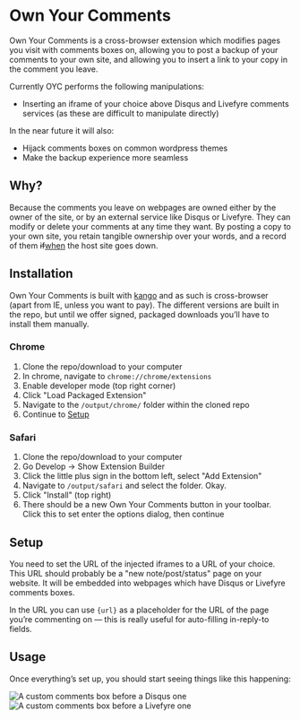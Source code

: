 Own Your Comments
==============

Own Your Comments is a cross-browser extension which modifies pages you visit with comments boxes on, allowing you to post a backup of your comments to your own site, and allowing you to insert a link to your copy in the comment you leave.

Currently OYC performs the following manipulations:

* Inserting an iframe of your choice above Disqus and Livefyre comments services (as these are difficult to manipulate directly)

In the near future it will also:

* Hijack comments boxes on common wordpress themes
* Make the backup experience more seamless

## Why?

Because the comments you leave on webpages are owned either by the owner of the site, or by an external service like Disqus or Livefyre. They can modify or delete your comments at any time they want. By posting a copy to your own site, you retain tangible ownership over your words, and a record of them <del>if</del><ins>when</ins> the host site goes down.

## Installation

Own Your Comments is built with [kango](http://kangoextensions.com) and as such is cross-browser (apart from IE, unless you want to pay). The different versions are built in the repo, but until we offer signed, packaged downloads you’ll have to install them manually.

### Chrome

1. Clone the repo/download to your computer
1. In chrome, navigate to `chrome://chrome/extensions`
1. Enable developer mode (top right corner)
1. Click "Load Packaged Extension"
1. Navigate to the `/output/chrome/` folder within the cloned repo
1. Continue to [Setup](#setup)

### Safari

1. Clone the repo/download to your computer
1. Go Develop -> Show Extension Builder
1. Click the little plus sign in the bottom left, select "Add Extension"
1. Navigate to `/output/safari` and select the folder. Okay.
1. Click "Install" (top right)
1. There should be a new Own Your Comments button in your toolbar. Click this to set enter the options dialog, then continue

## Setup

You need to set the URL of the injected iframes to a URL of your choice. This URL should probably be a "new note/post/status" page on your website. It will be embedded into webpages which have Disqus or Livefyre comments boxes.

In the URL you can use <code>{url}</code> as a placeholder for the URL of the page you’re commenting on — this is really useful for auto-filling in-reply-to fields.

## Usage

Once everything’s set up, you should start seeing things like this happening:

![A custom comments box before a Disqus one](https://github.com/barnabywalters/own-your-comments/tree/master/img/disqus.png)
![A custom comments box before a Livefyre one](https://github.com/barnabywalters/own-your-comments/tree/master/img/livefyre.png)